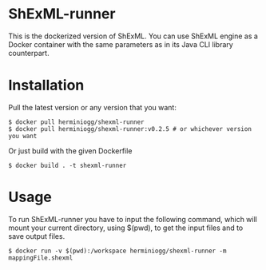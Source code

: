 # ShExML-runner
This is the dockerized version of ShExML. You can use ShExML engine as a Docker container with the same parameters as in its Java CLI library counterpart.

# Installation
Pull the latest version or any version that you want:
```
$ docker pull herminiogg/shexml-runner
$ docker pull herminiogg/shexml-runner:v0.2.5 # or whichever version you want
```
Or just build with the given Dockerfile
```
$ docker build . -t shexml-runner
```
# Usage
To run ShExML-runner you have to input the following command, which will mount your current directory, using $(pwd), to get the input files and to save output files.
```
$ docker run -v $(pwd):/workspace herminiogg/shexml-runner -m mappingFile.shexml
```